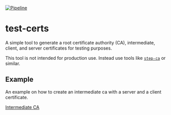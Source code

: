[![Pipeline](https://github.com/dergecko/test-certs/actions/workflows/rust.yml/badge.svg)](https://github.com/dergecko/test-certs/actions/workflows/rust.yml)

# test-certs
A simple tool to generate a root certificate authority (CA), intermediate, client, and server certificates for testing purposes.

This tool is not intended for production use. Instead use tools like [`step-ca`](https://smallstep.com/docs/step-ca/) or similar.


## Example

An example on how to create an intermediate ca with a server and a client certificate.

[Intermediate CA](./test-certs/tests/examples/intermediate_ca.yaml)